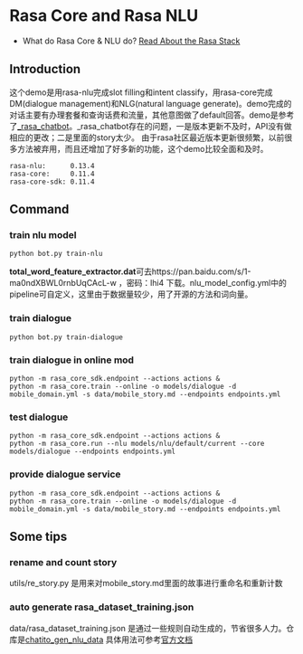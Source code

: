 # Rasa Core and Rasa NLU
- What do Rasa Core & NLU do? 
  [Read About the Rasa Stack](https://rasa.com/products/rasa-stack/)

## Introduction
这个demo是用rasa-nlu完成slot filling和intent classify，用rasa-core完成DM(dialogue management)和NLG(natural language generate)。demo完成的对话主要有办理套餐和查询话费和流量，其他意图做了default回答。demo是参考了[_rasa_chatbot](https://github.com/zqhZY/_rasa_chatbot)。_rasa_chatbot存在的问题，一是版本更新不及时，API没有做相应的更改；二是里面的story太少。
由于rasa社区最近版本更新很频繁，以前很多方法被弃用，而且还增加了好多新的功能，这个demo比较全面和及时。
```
rasa-nlu:      0.13.4
rasa-core:     0.11.4
rasa-core-sdk: 0.11.4
```

## Command
### train nlu model
```
python bot.py train-nlu
```
**total_word_feature_extractor.dat**可去https://pan.baidu.com/s/1-ma0ndXBWL0rnbUqCAcL-w ，密码：lhi4 下载。nlu_model_config.yml中的pipeline可自定义，这里由于数据量较少，用了开源的方法和词向量。


### train dialogue
```
python bot.py train-dialogue
```

### train dialogue in online mod
```
python -m rasa_core_sdk.endpoint --actions actions &
python -m rasa_core.train --online -o models/dialogue -d mobile_domain.yml -s data/mobile_story.md --endpoints endpoints.yml
```

### test dialogue
```
python -m rasa_core_sdk.endpoint --actions actions &
python -m rasa_core.run --nlu models/nlu/default/current --core models/dialogue --endpoints endpoints.yml
```

### provide dialogue service
```
python -m rasa_core_sdk.endpoint --actions actions &
python -m rasa_core.train --online -o models/dialogue -d mobile_domain.yml -s data/mobile_story.md --endpoints endpoints.yml
```

## Some tips
### rename and count story
utils/re_story.py 是用来对mobile_story.md里面的故事进行重命名和重新计数
### auto generate rasa_dataset_training.json
data/rasa_dataset_training.json 是通过一些规则自动生成的，节省很多人力。仓库是[chatito_gen_nlu_data](https://github.com/GaoQ1/chatito_gen_nlu_data)
具体用法可参考[官方文档](https://rodrigopivi.github.io/Chatito/)
